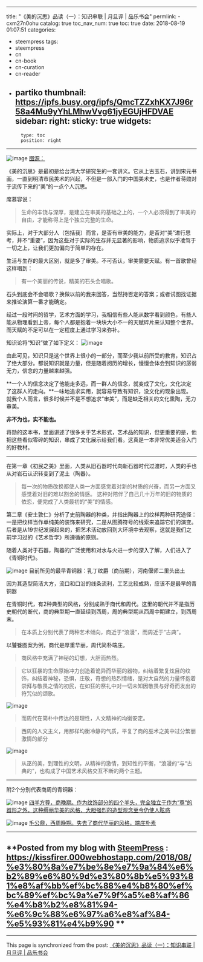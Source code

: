 
---
title: "《美的沉思》品读（一）：知识串联  | 月旦评 | 品乐书会"
permlink: -cxm27n0ohu
catalog: true
toc_nav_num: true
toc: true
date: 2018-08-19 01:07:51
categories:
- steempress
tags:
- steempress
- cn
- cn-book
- cn-curation
- cn-reader
- partiko
thumbnail: https://ipfs.busy.org/ipfs/QmcTZZxhKX7J96r58a4Mu9yYhLMhwVvg61jyEGUjHFDVAE
sidebar:
    right:
        sticky: true
widgets:
    -
        type: toc
        position: right
---


![image](https://ipfs.busy.org/ipfs/QmcTZZxhKX7J96r58a4Mu9yYhLMhwVvg61jyEGUjHFDVAE)
[图源：](http://www.kksebo.comwww.bjbb.com/bookpic/B/4/75/26/4752646.gif)

《美的沉思》是最初是给台湾大学研究生的一套讲义。它从上古玉石，讲到宋元书画，一直到明清市民美术的兴起，不但是一部入门的中国美术史，也是作者蒋勋对于流传下来的“美”的一点个人沉思。

席慕容说：
>生命的丰饶与深厚，是建立在审美的基础之上的，一个人必须得到了审美的自由，才能称得上是个独立完整的生命。

实际上，对于大部分人（包括我）而言，是否有审美的能力，是否对“美”进行思考，并不“重要”，因为这些对于实际的生存并无显著的影响，物质追求似乎凌驾于一切之上，让我们更加偏向于简单的存在。

生活与生存的最大区别，就是多了审美。不可否认，审美需要天赋。有一首歌曾经这样唱到：
>有一个美丽的传说，精美的石头会唱歌。

石头到底会不会唱歌？换做以前的我来回答，当然持否定的答案；或者试图找证据来推论演算一番才能确定。

经过一段时间的哲学，艺术方面的学习，我相信有些人能从数字看到颜色，有些人能从物理看到上帝，每个人都是抱着一块块大小不一的天赋碎片来认知整个世界。而天赋的不足可以在一定程度上通过学习来弥补。

知识论将“知识”做了如下定义：
![image](https://ipfs.busy.org/ipfs/QmZ2knfDetue7GzfiQrkfvodvTPUBHwfnftXfgFq4RNTDh)

由此可见，知识只是这个世界上很小的一部分，而至少我以前所受的教育，知识占了绝大部分。都说知识就是力量，但是随着阅历的增长，慢慢会体会到知识的孱弱无力，信念的力量越来越强。

**一个人的信念决定了他能走多远，而一群人的信念，就变成了文化，文化决定了这群人的走向。**一味地追求实用，就容易导致有知识，没文化的现象出现。就我个人而言，很多时候并不是不想追求“审美”，而是缺乏相关的文化熏陶，无力审美。

**非不为也，实不能也。**

蒋勋的这本书，里面讲述了很多关于艺术形式，艺术品的知识，但更重要的是，他把这些看似零碎的知识，串成了文化展示给我们看。这真是一本非常优美适合入门的好教材。

***

在第一章《初民之美》里面，人类从旧石器时代向新石器时代过渡时，人类的手也从对岩石认识转变到了泥土（陶器）。
>每一次的物质改换都使人类一方面感觉着对新的材质的兴奋，而另一方面又感觉着对旧的难以割舍的情感。
这种对陪伴了自己几十万年的旧的物质的依恋，便完成了人类最初的“美”的情感。

第二章《安土敦仁》分析了史前陶器的种类，并指出陶器上的纹样两种研究途径：
一是把纹样当作单纯美的装饰来研究，二是从图腾符号的线索来追踪它们的演变。
后者是从19世纪发展起来的，把艺术活动放回到大环境中去观察，这就是我们之前学习过的《艺术哲学》所遵循的原则。

随着人类对于石器，陶器的广泛使用和对水与火进一步的深入了解，人们进入了《青铜时代》。

![image](https://ipfs.busy.org/ipfs/QmNyHi4vVdtXGdZKRj8vEQpjWBS93t5DterWAD3NmKdChR)
目前所见的最早青铜器：乳丁纹爵（商前期），河南偃师二里头出土

因为其造型简洁大方，流口和口沿的线条流利，工艺比较成熟，应该不是最早的青铜器

在青铜时代，有2种典型的风格，分别成熟于商代和周代。这里的朝代并不是指历史朝代的断代，商的典型期一直延续到西周，周的典型期从西周中期建立，到西周末。
>在本质上分别代表了两种艺术倾向，商近于“浪漫”，而周近于“古典”。

以饕餮图案为例，商代是厚重华丽，周代简朴端庄。

>商风格中充满了神秘的幻想，大胆而热烈。

>它以狂暴的生命原始冲力创造着诡异而华丽的器物，纠结着繁复炫目的纹饰，纠结着神秘，恐惧，庄敬，奇想的热烈情绪，是对大自然的力量怀抱着崇拜与敬畏之情的初民，在如狂的祭礼中对一切未知因敬畏与好奇而发出的符咒似的颂歌。

![image](https://ipfs.busy.org/ipfs/QmdkAjQuKQrUpTDTqS3fctXPism8QdisYRFPamxEF5jp4j)

>而周代在简朴中传达的是理性，人文精神的均衡安定。

>西周的人文主义，用那样均衡冷静的气质，平复了商的巫术之美中过分繁丽激情的部分

![image](https://ipfs.busy.org/ipfs/Qmantks9Hn4bhDKdmvcJyz5WqbjZmGqLTZGSZe9WVuGEcX)

>从巫的美，到理性的文明，从精神的激情，到知性的平衡，“浪漫的“与“古典的“，也构成了中国艺术风格交互不断的两个主题。

***
附2个分别代表商周的青铜器：

![image](https://ipfs.busy.org/ipfs/QmVuhHxzzTcgHezRS6fqfHdaXdyjWvskXiZR1XAMnmasjg)
[四羊方尊，商晚期。作为纹饰部分的四个羊头，完全独立于作为“尊“的器形之外，这种缛丽华美的风格，大胆强烈的造型观念至今仍使人眩惑](http://img3.qihuiwang.com/CE7BC071C9BF4BDCAFA8731C0E313D72_500_0_max_jpg.jpg)

![image](https://ipfs.busy.org/ipfs/QmbRqqRagkiea5QVwzwCekrLERhYFrSi4h2CAgnP5QisJ5)
[毛公鼎，西周晚期。失去了商代华丽的风格，端庄朴素](https://timgsa.baidu.com/timg?image&amp;quality=80&amp;size=b9999_10000&amp;sec=1534649707226&amp;di=b2a4dc6b0ae33e4803dd254e13edebe0&amp;imgtype=0&amp;src=http%3A%2F%2Fi0.itc.cn%2F20160326%2F404_7c74da7f_6d04_a544_993a_18bcd368d905_1.jpg) 

-------
**Posted from my blog with [SteemPress](https://wordpress.org/plugins/steempress/) : https://kissfirer.000webhostapp.com/2018/08/%e3%80%8a%e7%be%8e%e7%9a%84%e6%b2%89%e6%80%9d%e3%80%8b%e5%93%81%e8%af%bb%ef%bc%88%e4%b8%80%ef%bc%89%ef%bc%9a%e7%9f%a5%e8%af%86%e4%b8%b2%e8%81%94-%e6%9c%88%e6%97%a6%e8%af%84-%e5%93%81%e4%b9%90 **
-------

- - -

This page is synchronized from the post: [《美的沉思》品读（一）：知识串联  | 月旦评 | 品乐书会](https://steemit.com/@julian2013/-cxm27n0ohu)

